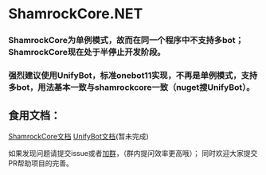 # ShamrockCore.NET
### ShamrockCore为单例模式，故而在同一个程序中不支持多bot；ShamrockCore现在处于半停止开发阶段。
### 强烈建议使用UnifyBot，标准onebot11实现，不再是单例模式，支持多bot，用法基本一致与shamrockcore一致（nuget搜UnifyBot）。

## 食用文档：
[ShamrockCore文档](https://jaffoo.github.io/ShamrockCore/doc/)
[UnifyBot文档](https://jaffoo.github.io/UnifyBot/doc/)(暂未完成)

如果发现问题请提交issue或者[加群](https://qm.qq.com/q/4QholhWSyA)，（群内提问效率更高哦）；
同时欢迎大家提交PR帮助项目的完善。
